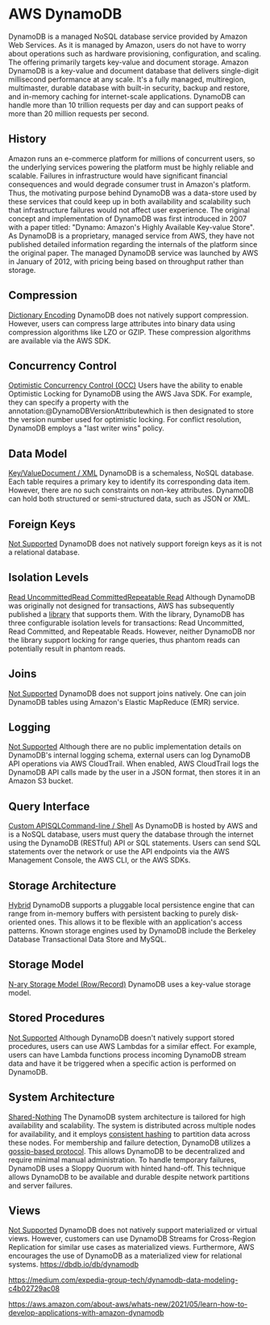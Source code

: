 # AWS DynamoDB

DynamoDB is a managed NoSQL database service provided by Amazon Web Services. As it is managed by Amazon, users do not have to worry about operations such as hardware provisioning, configuration, and scaling. The offering primarily targets key-value and document storage.
Amazon DynamoDB is a key-value and document database that delivers single-digit millisecond performance at any scale. It's a fully managed, multiregion, multimaster, durable database with built-in security, backup and restore, and in-memory caching for internet-scale applications. DynamoDB can handle more than 10 trillion requests per day and can support peaks of more than 20 million requests per second.

## History

Amazon runs an e-commerce platform for millions of concurrent users, so the underlying services powering the platform must be highly reliable and scalable. Failures in infrastructure would have significant financial consequences and would degrade consumer trust in Amazon's platform. Thus, the motivating purpose behind DynamoDB was a data-store used by these services that could keep up in both availability and scalability such that infrastructure failures would not affect user experience.
The original concept and implementation of DynamoDB was first introduced in 2007 with a paper titled: "Dynamo: Amazon's Highly Available Key-value Store". As DynamoDB is a proprietary, managed service from AWS, they have not published detailed information regarding the internals of the platform since the original paper.
The managed DynamoDB service was launched by AWS in January of 2012, with pricing being based on throughput rather than storage.

## Compression

[Dictionary Encoding](https://dbdb.io/browse?compression=dictionary-encoding)
DynamoDB does not natively support compression. However, users can compress large attributes into binary data using compression algorithms like LZO or GZIP.
These compression algorithms are available via the AWS SDK.

## Concurrency Control

[Optimistic Concurrency Control (OCC)](https://dbdb.io/browse?concurrency-control=optimistic-concurrency-control-occ)
Users have the ability to enable Optimistic Locking for DynamoDB using the AWS Java SDK. For example, they can specify a property with the annotation:@DynamoDBVersionAttributewhich is then designated to store the version number used for optimistic locking.
For conflict resolution, DynamoDB employs a "last writer wins" policy.

## Data Model

[Key/Value](https://dbdb.io/browse?data-model=keyvalue)[Document / XML](https://dbdb.io/browse?data-model=document-xml)
DynamoDB is a schemaless, NoSQL database. Each table requires a primary key to identify its corresponding data item. However, there are no such constraints on non-key attributes.
DynamoDB can hold both structured or semi-structured data, such as JSON or XML.

## Foreign Keys

[Not Supported](https://dbdb.io/browse?foreign-keys=not-supported)
DynamoDB does not natively support foreign keys as it is not a relational database.

## Isolation Levels

[Read Uncommitted](https://dbdb.io/browse?isolation-levels=read-uncommitted)[Read Committed](https://dbdb.io/browse?isolation-levels=read-committed)[Repeatable Read](https://dbdb.io/browse?isolation-levels=repeatable-read)
Although DynamoDB was originally not designed for transactions, AWS has subsequently published a [library](https://github.com/awslabs/dynamodb-transactions) that supports them. With the library, DynamoDB has three configurable isolation levels for transactions: Read Uncommitted, Read Committed, and Repeatable Reads. However, neither DynamoDB nor the library support locking for range queries, thus phantom reads can potentially result in phantom reads.

## Joins

[Not Supported](https://dbdb.io/browse?joins=not-supported)
DynamoDB does not support joins natively. One can join DynamoDB tables using Amazon's Elastic MapReduce (EMR) service.

## Logging

[Not Supported](https://dbdb.io/browse?logging=not-supported)
Although there are no public implementation details on DynamoDB's internal logging schema, external users can log DynamoDB API operations via AWS CloudTrail.
When enabled, AWS CloudTrail logs the DynamoDB API calls made by the user in a JSON format, then stores it in an Amazon S3 bucket.

## Query Interface

[Custom API](https://dbdb.io/browse?query-interface=custom-api)[SQL](https://dbdb.io/browse?query-interface=sql)[Command-line / Shell](https://dbdb.io/browse?query-interface=command-line-shell)
As DynamoDB is hosted by AWS and is a NoSQL database, users must query the database through the internet using the DynamoDB (RESTful) API or SQL statements.
Users can send SQL statements over the network or use the API endpoints via the AWS Management Console, the AWS CLI, or the AWS SDKs.

## Storage Architecture

[Hybrid](https://dbdb.io/browse?storage-architecture=hybrid)
DynamoDB supports a pluggable local persistence engine that can range from in-memory buffers with persistent backing to purely disk-oriented ones. This allows it to be flexible with an application's access patterns.
Known storage engines used by DynamoDB include the Berkeley Database Transactional Data Store and MySQL.

## Storage Model

[N-ary Storage Model (Row/Record)](https://dbdb.io/browse?storage-model=n-ary-storage-model-rowrecord)
DynamoDB uses a key-value storage model.

## Stored Procedures

[Not Supported](https://dbdb.io/browse?stored-procedures=not-supported)
Although DynamoDB doesn't natively support stored procedures, users can use AWS Lambdas for a similar effect.
For example, users can have Lambda functions process incoming DynamoDB stream data and have it be triggered when a specific action is performed on DynamoDB.

## System Architecture

[Shared-Nothing](https://dbdb.io/browse?system-architecture=shared-nothing)
The DynamoDB system architecture is tailored for high availability and scalability. The system is distributed across multiple nodes for availability, and it employs [consistent hashing](https://en.wikipedia.org/wiki/Consistent_hashing) to partition data across these nodes.
For membership and failure detection, DynamoDB utilizes a [gossip-based protocol](<https://dbdb.io/db/(https:/en.wikipedia.org/wiki/Gossip_protocol>). This allows DynamoDB to be decentralized and require minimal manual administration. To handle temporary failures, DynamoDB uses a Sloppy Quorum with hinted hand-off. This technique allows DynamoDB to be available and durable despite network partitions and server failures.

## Views

[Not Supported](https://dbdb.io/browse?views=not-supported)
DynamoDB does not natively support materialized or virtual views. However, customers can use DynamoDB Streams for Cross-Region Replication for similar use cases as materialized views.
Furthermore, AWS encourages the use of DynamoDB as a materialized view for relational systems.
<https://dbdb.io/db/dynamodb>

<https://medium.com/expedia-group-tech/dynamodb-data-modeling-c4b02729ac08>

<https://aws.amazon.com/about-aws/whats-new/2021/05/learn-how-to-develop-applications-with-amazon-dynamodb>
